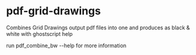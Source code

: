 # pdf-grid-drawings
Combines Grid Drawings output pdf files into one and produces as black &amp; white with ghostscript help

run pdf_combine_bw --help for more information
